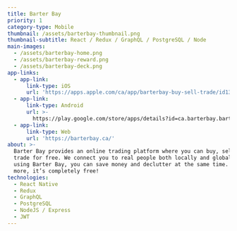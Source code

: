 ```yaml
---
title: Barter Bay
priority: 1
category-type: Mobile
thumbnail: /assets/barterbay-thumbnail.png
thumbnail-subtitle: React / Redux / GraphQL / PostgreSQL / Node
main-images:
  - /assets/barterbay-home.png
  - /assets/barterbay-reward.png
  - /assets/barterbay-deck.png
app-links:
  - app-link:
      link-type: iOS
      url: 'https://apps.apple.com/ca/app/barterbay-buy-sell-trade/id1329124837'
  - app-link:
      link-type: Android
      url: >-
        https://play.google.com/store/apps/details?id=ca.barterbay.barterbay&hl=en_US
  - app-link:
      link-type: Web
      url: 'https://barterbay.ca/'
about: >-
  Barter Bay provides an online trading platform where you can buy, sell and
  trade for free. We connect you to real people both locally and globally. By
  using Barter Bay, you can save money and declutter at the same time. ☀️ What’s
  more, it’s completely free!
technologies:
  - React Native
  - Redux
  - GraphQL
  - PostgreSQL
  - NodeJS / Express
  - JWT
---
```


